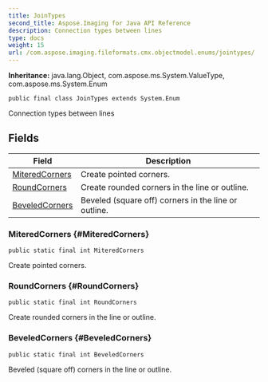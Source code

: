 ```yaml
---
title: JoinTypes
second_title: Aspose.Imaging for Java API Reference
description: Connection types between lines
type: docs
weight: 15
url: /com.aspose.imaging.fileformats.cmx.objectmodel.enums/jointypes/
---
```

**Inheritance:**
java.lang.Object, com.aspose.ms.System.ValueType, com.aspose.ms.System.Enum
```
public final class JoinTypes extends System.Enum
```

Connection types between lines
## Fields

| Field | Description |
| --- | --- |
| [MiteredCorners](#MiteredCorners) | Create pointed corners. |
| [RoundCorners](#RoundCorners) | Create rounded corners in the line or outline. |
| [BeveledCorners](#BeveledCorners) | Beveled (square off) corners in the line or outline. |
### MiteredCorners {#MiteredCorners}
```
public static final int MiteredCorners
```


Create pointed corners.

### RoundCorners {#RoundCorners}
```
public static final int RoundCorners
```


Create rounded corners in the line or outline.

### BeveledCorners {#BeveledCorners}
```
public static final int BeveledCorners
```


Beveled (square off) corners in the line or outline.

